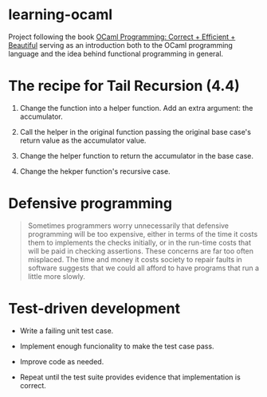 # learning-ocaml

Project following the book [OCaml Programming: Correct + Efficient + Beautiful](https://cs3110.github.io/textbook/ocaml_programming.pdf) serving as an introduction both to the OCaml programming language and the idea behind functional programming in general.

# The recipe for Tail Recursion (4.4)

1. Change the function into a helper function. Add an extra argument: the accumulator.

2. Call the helper in the original function passing the original base case's return value as the accumulator value.

3. Change the helper function to return the accumulator in the base case.

4. Change the hekper function's recursive case.

# Defensive programming

> Sometimes programmers worry unnecessarily that defensive programming will be too expensive, either in terms of the time it costs them to implements the checks initially, or in the run-time costs that will be paid in checking assertions. These concerns are far too often misplaced. The time and money it costs society to repair faults in software suggests that we could all afford to have programs that run a little more slowly.

# Test-driven development

- Write a failing unit test case.

- Implement enough funcionality to make the test case pass.

- Improve code as needed.

- Repeat until the test suite provides evidence that implementation is correct.